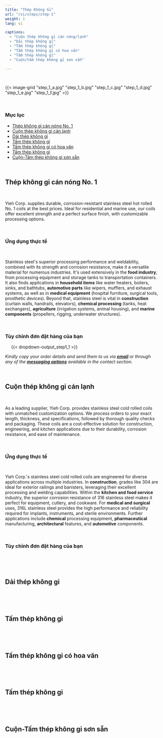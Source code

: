 ```yaml
---
title: "Thép Không Gỉ"
url: "/vi/steps/step-1"
weight: 1
lang: vi

captions:
  - "Cuộn thép không gỉ cán nóng/lạnh"
  - "Dải thép không gỉ"
  - "Tấm thép không gỉ"
  - "Tấm thép không gỉ có hoa văn"
  - "Tấm thép không gỉ"
  - "Cuộn/tấm thép không gỉ sơn sẵn"

---
```


&nbsp;&nbsp;&nbsp;&nbsp;
&nbsp;&nbsp;&nbsp;&nbsp;
&nbsp;&nbsp;&nbsp;&nbsp;

{{< image-grid "step_1_a.jpg" "step_1_b.jpg" "step_1_c.jpg" "step_1_d.jpg" "step_1_e.jpg" "step_1_f.jpg" >}}

&nbsp;&nbsp;&nbsp;&nbsp;
### Mục lục

*   [Thép không gỉ cán nóng No. 1](#thép-không-gỉ-cán-nóng-no-1)
*   [Cuộn thép không gỉ cán lạnh](#cuộn-thép-không-gỉ-cán-lạnh)
*   [Dải thép không gỉ](#dải-thép-không-gỉ)
*   [Tấm thép không gỉ](#tấm-thép-không-gỉ)
*   [Tấm thép không gỉ có hoa văn](#tấm-thép-không-gỉ-có-hoa-văn)
*   [Tấm thép không gỉ](#tấm-thép-không-gỉ)
*   [Cuộn-Tấm thép không gỉ sơn sẵn](#cuộn-tấm-thép-không-gỉ-sơn-sẵn)
&nbsp;&nbsp;&nbsp;&nbsp;

&nbsp;&nbsp;&nbsp;&nbsp;
## Thép không gỉ cán nóng No. 1
&nbsp;&nbsp;&nbsp;&nbsp;

Yieh Corp. supplies durable, corrosion-resistant stainless steel hot rolled No. 1 coils at the best prices. Ideal for residential and marine use, our coils offer excellent strength and a perfect surface finish, with customizable processing options.

&nbsp;&nbsp;&nbsp;&nbsp;
### Ứng dụng thực tế
&nbsp;&nbsp;&nbsp;&nbsp;

Stainless steel's superior processing performance and weldability, combined with its strength and corrosion resistance, make it a versatile material for numerous industries. It's used extensively in the **food industry**, from processing equipment and storage tanks to transportation containers. It also finds applications in **household items** like water heaters, boilers, sinks, and bathtubs, **automotive parts** like wipers, mufflers, and exhaust systems, as well as in **medical equipment** (hospital furniture, surgical tools, prosthetic devices). Beyond that, stainless steel is vital in **construction** (curtain walls, handrails, elevators), **chemical processing** (tanks, heat exchangers), **agriculture** (irrigation systems, animal housing), and **marine components** (propellers, rigging, underwater structures).

&nbsp;&nbsp;&nbsp;&nbsp;
### Tùy chỉnh đơn đặt hàng của bạn
&nbsp;&nbsp;&nbsp;&nbsp;
{{< dropdown-output_step1_1 >}}

*Kindly copy your order details and send them to us via [__email__](#contact) or through any of the [__messaging options__](#footer) available in the contact section.*
&nbsp;&nbsp;&nbsp;&nbsp;

&nbsp;&nbsp;&nbsp;&nbsp;
## Cuộn thép không gỉ cán lạnh
&nbsp;&nbsp;&nbsp;&nbsp;

As a leading supplier, Yieh Corp. provides stainless steel cold rolled coils with unmatched customization options. We process orders to your exact length, thickness, and specifications, followed by thorough quality checks and packaging.  These coils are a cost-effective solution for construction, engineering, and kitchen applications due to their durability, corrosion resistance, and ease of maintenance.

&nbsp;&nbsp;&nbsp;&nbsp;
### Ứng dụng thực tế
&nbsp;&nbsp;&nbsp;&nbsp;

Yieh Corp.'s stainless steel cold rolled coils are engineered for diverse applications across multiple industries. In **construction**, grades like 304 are ideal for exterior railings and banisters, leveraging their excellent processing and welding capabilities. Within the **kitchen and food service** industry, the superior corrosion resistance of 316 stainless steel makes it perfect for equipment, cutlery, and cookware.  For **medical and surgical** uses, 316L stainless steel provides the high performance and reliability required for implants, instruments, and sterile environments. Further applications include **chemical** processing equipment, **pharmaceutical** manufacturing, **architectural** features, and **automotive** components.

&nbsp;&nbsp;&nbsp;&nbsp;
### Tùy chỉnh đơn đặt hàng của bạn
&nbsp;&nbsp;&nbsp;&nbsp;

&nbsp;&nbsp;&nbsp;&nbsp;
## Dải thép không gỉ
&nbsp;&nbsp;&nbsp;&nbsp;

&nbsp;&nbsp;&nbsp;&nbsp;
## Tấm thép không gỉ
&nbsp;&nbsp;&nbsp;&nbsp;

&nbsp;&nbsp;&nbsp;&nbsp;
## Tấm thép không gỉ có hoa văn
&nbsp;&nbsp;&nbsp;&nbsp;

&nbsp;&nbsp;&nbsp;&nbsp;
## Tấm thép không gỉ
&nbsp;&nbsp;&nbsp;&nbsp;

&nbsp;&nbsp;&nbsp;&nbsp;
## Cuộn-Tấm thép không gỉ sơn sẵn
&nbsp;&nbsp;&nbsp;&nbsp;
